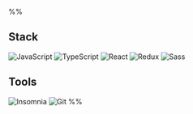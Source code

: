 %% 
## Stack  

![JavaScript](https://img.shields.io/badge/javascript-000000.svg?style=for-the-badge&logo=javascript&logoColor=white)
![TypeScript](https://img.shields.io/badge/typescript-000000.svg?style=for-the-badge&logo=typescript&logoColor=white)
![React](https://img.shields.io/badge/react-000000.svg?style=for-the-badge&logo=react&logoColor=white) 
![Redux](https://img.shields.io/badge/Redux-000000?style=for-the-badge&logo=redux&logoColor=white)
![Sass](https://img.shields.io/badge/Sass-000000?style=for-the-badge&logo=sass&logoColor=white)
## Tools  
![Insomnia](https://img.shields.io/badge/Insomnia-000000?style=for-the-badge&logo=Insomnia&logoColor=white)
![Git](https://img.shields.io/badge/Git-000000?style=for-the-badge&logo=git&logoColor=white)
%%

